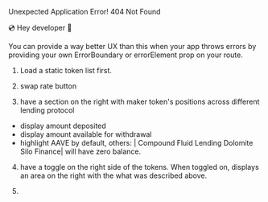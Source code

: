 Unexpected Application Error!
404 Not Found

💿 Hey developer 👋

You can provide a way better UX than this when your app throws errors by providing your own ErrorBoundary or errorElement prop on your route.

1. Load a static token list first.

2. swap rate button

3. have a section on the right with maker token's positions across different lending protocol

- display amount deposited
- display amount available for withdrawal
- highlight AAVE by default, others: | Compound Fluid Lending Dolomite Silo Finance| will have zero balance.

4. have a toggle on the right side of the tokens. When toggled on, displays an area on the right with the what was described above.

5.
